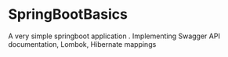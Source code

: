 # SpringBootBasics
A very simple springboot application .
Implementing Swagger API documentation,
Lombok,
Hibernate mappings

